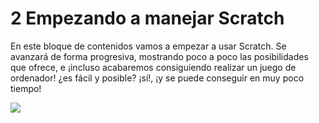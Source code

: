 
# 2 Empezando a manejar Scratch

En este bloque de contenidos vamos a empezar a usar Scratch. Se avanzará de forma progresiva, mostrando poco a poco las posibilidades que ofrece, e ¡incluso acabaremos consiguiendo realizar un juego de ordenador! ¿es fácil y posible? ¡sí!, ¡y se puede conseguir en muy poco tiempo!

![](https://c1.staticflickr.com/9/8386/8493376660_8e17303a8d.jpg)
